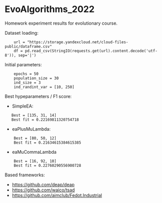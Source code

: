 # EvoAlgorithms_2022
 Homework experiment results for evolutionary course.

Dataset loading:
```
    url = "https://storage.yandexcloud.net/cloud-files-public/dataframe.csv"
    df = pd.read_csv(StringIO(requests.get(url).content.decode('utf-8')), sep='|')
```

Initial parameters:
```
    epochs = 50
    population_size = 30
    ind_size = 3
    ind_randint_var = [10, 250]
```
    
 Best hypeparameters / F1 score:
 - SimpleEA:
 ```
    Best = [135, 31, 14]
    Best fit = 0.22169811320754718
```
- eaPlusMuLambda:
```
    Best = [80, 50, 12]
    Best fit = 0.21634615384615385
```
- eaMuCommaLambda
```
    Best = [16, 92, 10]
    Best fit = 0.22760290556900728
```

 Based frameworks: 
 - https://github.com/deap/deap
 - https://github.com/waico/tsad
 - https://github.com/aimclub/Fedot.Industrial
